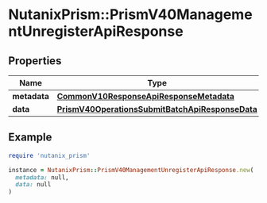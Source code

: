 # NutanixPrism::PrismV40ManagementUnregisterApiResponse

## Properties

| Name | Type | Description | Notes |
| ---- | ---- | ----------- | ----- |
| **metadata** | [**CommonV10ResponseApiResponseMetadata**](CommonV10ResponseApiResponseMetadata.md) |  | [optional] |
| **data** | [**PrismV40OperationsSubmitBatchApiResponseData**](PrismV40OperationsSubmitBatchApiResponseData.md) |  | [optional] |

## Example

```ruby
require 'nutanix_prism'

instance = NutanixPrism::PrismV40ManagementUnregisterApiResponse.new(
  metadata: null,
  data: null
)
```

